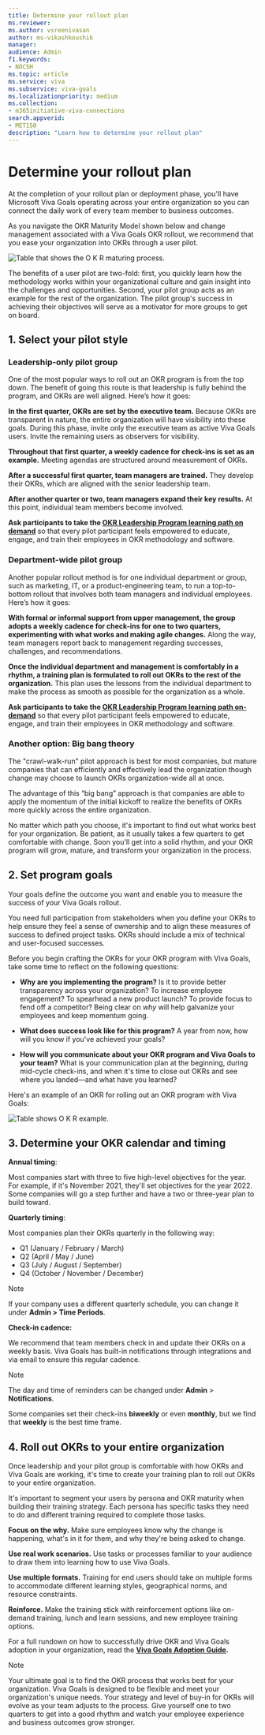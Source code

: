 ```yaml
---
title: Determine your rollout plan
ms.reviewer: 
ms.author: vsreenivasan
author: ms-vikashkoushik
manager: 
audience: Admin
f1.keywords:
- NOCSH
ms.topic: article
ms.service: viva
ms.subservice: viva-goals
ms.localizationpriority: medium
ms.collection:  
- m365initiative-viva-connections  
search.appverid:
- MET150
description: "Learn how to determine your rollout plan"
---
```


# Determine your rollout plan

At the completion of your rollout plan or deployment phase, you'll have Microsoft Viva Goals operating across your entire organization so you can connect the daily work of every team member to business outcomes.

As you navigate the OKR Maturity Model shown below and change management associated with a Viva Goals OKR rollout, we recommend that you ease your organization into OKRs through a user pilot.

![Table that shows the O K R maturing process.](../media/goals/1/13/a.png)

The benefits of a user pilot are two-fold: first, you quickly learn how the methodology works within your organizational culture and gain insight into the challenges and opportunities. Second, your pilot group acts as an example for the rest of the organization. The pilot group's success in achieving their objectives will serve as a motivator for more groups to get on board.  

## 1. Select your pilot style

### Leadership-only pilot group

One of the most popular ways to roll out an OKR program is from the top down. The benefit of going this route is that leadership is fully behind the program, and OKRs are well aligned. Here’s how it goes:

**In the first quarter, OKRs are set by the executive team.** Because OKRs are transparent in nature, the entire organization will have visibility into these goals. During this phase, invite only the executive team as active Viva Goals users. Invite the remaining users as observers for visibility.

**Throughout that first quarter, a weekly cadence for check-ins is set as an example.** Meeting agendas are structured around measurement of OKRs.

**After a successful first quarter, team managers are trained.** They develop their OKRs, which are aligned with the senior leadership team.

**After another quarter or two, team managers expand their key results.** At this point, individual team members become involved.  

**Ask participants to take the [OKR Leadership Program learning path on demand](/learn/paths/okr-champions)** so that every pilot participant feels empowered to educate, engage, and train their employees in OKR methodology and software.

### Department-wide pilot group

Another popular rollout method is for one individual department or group, such as marketing, IT, or a product-engineering team, to run a top-to-bottom rollout that involves both team managers and individual employees. Here’s how it goes:

**With formal or informal support from upper management, the group adopts a weekly cadence for check-ins for one to two quarters, experimenting with what works and making agile changes.** Along the way, team managers report back to management regarding successes, challenges, and recommendations.

**Once the individual department and management is comfortably in a rhythm, a training plan is formulated to roll out OKRs to the rest of the organization.** This plan uses the lessons from the individual department to make the process as smooth as possible for the organization as a whole.  

**Ask participants to take the [OKR Leadership Program learning path on-demand](/learn/paths/okr-champions)** so that every pilot participant feels empowered to educate, engage, and train their employees in OKR methodology and software.

### Another option: Big bang theory 

The "crawl-walk-run" pilot approach is best for most companies, but mature companies that can efficiently and effectively lead the organization though change may choose to launch OKRs organization-wide all at once.  

The advantage of this “big bang” approach is that companies are able to apply the momentum of the initial kickoff to realize the benefits of OKRs more quickly across the entire organization.

No matter which path you choose, it's important to find out what works best for your organization. Be patient, as it usually takes a few quarters to get comfortable with change. Soon you'll get into a solid rhythm, and your OKR program will grow, mature, and transform your organization in the process.  

## 2. Set program goals

Your goals define the outcome you want and enable you to measure the success of your Viva Goals rollout.  

You need full participation from stakeholders when you define your OKRs to help ensure they feel a sense of ownership and to align these measures of success to defined project tasks. OKRs should include a mix of technical and user-focused successes.
 
 Before you begin crafting the OKRs for your OKR program with Viva Goals, take some time to reflect on the following questions:

- **Why are you implementing the program?** Is it to provide better transparency across your organization? To increase employee engagement? To spearhead a new product launch? To provide focus to fend off a competitor? Being clear on *why* will help galvanize your employees and keep momentum going.

- **What does success look like for this program?** A year from now, how will you know if you've achieved your goals?

- **How will you communicate about your OKR program and Viva Goals to your team?** What is your communication plan at the beginning, during mid-cycle check-ins, and when it's time to close out OKRs and see where you landed—and what have you learned?

Here's an example of an OKR for rolling out an OKR program with Viva Goals: 

![Table shows O K R example.](../media/goals/1/13/b.png)

## 3. Determine your OKR calendar and timing

**Annual timing**:

Most companies start with three to five high-level objectives for the year. For example, if it's November 2021, they'll set objectives for the year 2022. Some companies will go a step further and have a two or three-year plan to build toward.

**Quarterly timing**:

Most companies plan their OKRs quarterly in the following way:

- Q1 (January / February / March)
- Q2 (April / May / June)
- Q3 (July / August / September)
- Q4 (October / November / December)

> [!NOTE]
> If your company uses a different quarterly schedule, you can change it under **Admin > Time Periods**.

**Check-in cadence:**

We recommend that team members check in and update their OKRs on a weekly basis. Viva Goals has built-in notifications through  integrations and via email to ensure this regular cadence.

> [!NOTE]
> The day and time of reminders can be changed under **Admin** > **Notifications**.

Some companies set their check-ins **biweekly** or even **monthly**, but we find that **weekly** is the best time frame.

## 4. Roll out OKRs to your entire organization

Once leadership and your pilot group is comfortable with how OKRs and Viva Goals are working, it's time to create your training plan to roll out OKRs to your entire organization.

It's important to segment your users by persona and OKR maturity when building their training strategy. Each persona has specific tasks they need to do and different training required to complete those tasks.

**Focus on the why.** Make sure employees know why the change is happening, what's in it for them, and why they're being asked to change.

**Use real work scenarios.** Use tasks or processes familiar to your audience to draw them into learning how to use Viva Goals.

**Use multiple formats.** Training for end users should take on multiple forms to accommodate different learning styles, geographical norms, and resource constraints.

**Reinforce.** Make the training stick with reinforcement options like on-demand training, lunch and learn sessions, and new employee training options.

For a full rundown on how to successfully drive OKR and Viva Goals adoption in your organization, read the **[Viva Goals Adoption Guide](https://go.microsoft.com/fwlink/?linkid=2193441).** 

> [!NOTE]
> Your ultimate goal is to find the OKR process that works best for your organization. Viva Goals is designed to be flexible and meet your organization's unique needs. Your strategy and level of buy-in for OKRs will evolve as your team adjusts to the process. Give yourself one to two quarters to get into a good rhythm and watch your employee experience and business outcomes grow stronger.  
